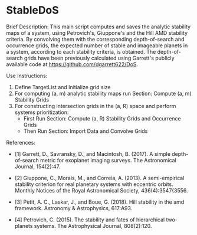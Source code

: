 # StableDoS

Brief Description: This main script computes and saves the analytic stability maps of a system, using Petrovich's, Giuppone's and the Hill AMD stability criteria. By convolving them with the corresponding depth-of-search and occurrence grids, the expected number of stable and imageable planets in a system, according to each stability criteria, is obtained. The depth-of-search grids have been previously calculated using Garrett's publicly available code at https://github.com/dgarrett622/DoS.

Use Instructions: 
1. Define TargetList and Initialize grid size
2. For computing (a, m) analytic stability maps run Section: Compute (a, m) Stability Grids
3. For constructing intersection grids in the (a, R) space and perform
     systems prioritization: 
     - First Run Section: Compute (a, R) Stability Grids and Occurrence Grids
     - Then Run Section: Import Data and Convolve Grids

References: 

- [1] Garrett, D., Savransky, D., and Macintosh, B. (2017). A simple depth-of-search metric for exoplanet imaging surveys. The Astronomical Journal, 154(2):47.

- [2] Giuppone, C., Morais, M., and Correia, A. (2013). A semi-empirical stability criterion for real planetary systems with eccentric orbits. Monthly Notices of the Royal Astronomical Society, 436(4):3547{3556.

- [3] Petit, A. C., Laskar, J., and Boue, G. (2018). Hill stability in the amd framework. Astronomy & Astrophysics, 617:A93.

- [4] Petrovich, C. (2015). The stability and fates of hierarchical two-planets systems. The Astrophysical Journal, 808(2):120.
